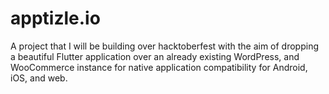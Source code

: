 # apptizle.io
A project that I will be building over hacktoberfest with the aim of dropping a beautiful Flutter application over an already existing WordPress, and WooCommerce instance for native application compatibility for Android, iOS, and web.
